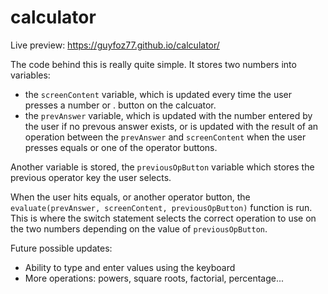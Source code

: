 # calculator

Live preview: https://guyfoz77.github.io/calculator/ 

The code behind this is really quite simple. It stores two numbers into variables:
- the `screenContent` variable, which is updated every time the user presses a number or . button on the calcuator.
- the `prevAnswer` variable, which is updated with the number entered by the user if no prevous answer exists, or is updated with the result of an operation between the `prevAnswer` and `screenContent` when the user presses equals or one of the operator buttons.

Another variable is stored, the `previousOpButton` variable which stores the previous operator key the user selects.

When the user hits equals, or another operator button, the `evaluate(prevAnswer, screenContent, previousOpButton)` function is run. This is where the switch statement selects the correct operation to use on the two numbers depending on the value of `previousOpButton`.

Future possible updates:
- Ability to type and enter values using the keyboard
- More operations: powers, square roots, factorial, percentage...


